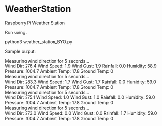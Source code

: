 # WeatherStation
Raspberry Pi Weather Station

Run using:

  python3 weather_station_BYO.py

Sample output:

Measuring wind direction for 5 seconds...<br>
Wind Dir: 276.4 Wind Speed: 1.9 Wind Gust: 1.9 Rainfall: 0.0 Humidity: 58.9 Pressure: 1004.7 Ambient Temp: 17.8 Ground Temp: 0<br>
Measuring wind direction for 5 seconds...<br>
Wind Dir: 283.3 Wind Speed: 1.7 Wind Gust: 1.7 Rainfall: 0.0 Humidity: 59.0 Pressure: 1004.7 Ambient Temp: 17.8 Ground Temp: 0<br>
Measuring wind direction for 5 seconds...<br>
Wind Dir: 275.1 Wind Speed: 1.0 Wind Gust: 1.0 Rainfall: 0.0 Humidity: 59.0 Pressure: 1004.7 Ambient Temp: 17.8 Ground Temp: 0<br>
Measuring wind direction for 5 seconds...<br>
Wind Dir: 273.0 Wind Speed: 0.0 Wind Gust: 0.0 Rainfall: 1.7 Humidity: 59.0 Pressure: 1004.7 Ambient Temp: 17.8 Ground Temp: 0<br>
